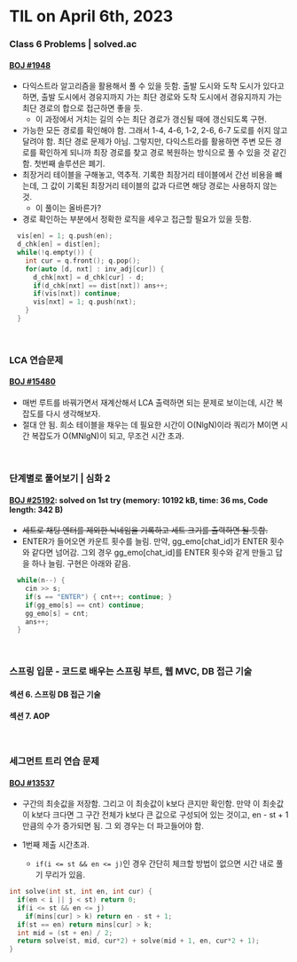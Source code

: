 # **TIL on April 6th, 2023**
### Class 6 Problems | solved.ac
#### [BOJ #1948](../../../Problem%20Solving/boj/Dijkstra%20algorithm/1948-04-06-2023.cpp)
* 다익스트라 알고리즘을 활용해서 풀 수 있을 듯함. 출발 도시와 도착 도시가 있다고 하면, 출발 도시에서 경유지까지 가는 최단 경로와 도착 도시에서 경유지까지 가는 최단 경로의 합으로 접근하면 좋을 듯.
  - 이 과정에서 거치는 길의 수는 최단 경로가 갱신될 때에 갱신되도록 구현.
* 가능한 모든 경로를 확인해야 함. 그래서 1-4, 4-6, 1-2, 2-6, 6-7 도로를 쉬지 않고 달려야 함. 최단 경로 문제가 아님. 그렇지만, 다익스트라를 활용하면 주변 모든 경로를 확인하게 되니까 최장 경로를 찾고 경로 복원하는 방식으로 풀 수 있을 것 같긴 함. 첫번째 솔루션은 폐기.
* 최장거리 테이블을 구해놓고, 역추적. 기록한 최장거리 테이블에서 간선 비용을 뺴는데, 그 값이 기록된 최장거리 테이블의 값과 다르면 해당 경로는 사용하지 않는 것.
  - 이 풀이는 올바른가?
* 경로 확인하는 부분에서 정확한 로직을 세우고 접근할 필요가 있을 듯함.

```cpp
  vis[en] = 1; q.push(en);
  d_chk[en] = dist[en];
  while(!q.empty()) {
    int cur = q.front(); q.pop();
    for(auto [d, nxt] : inv_adj[cur]) {
      d_chk[nxt] = d_chk[cur] - d;
      if(d_chk[nxt] == dist[nxt]) ans++;
      if(vis[nxt]) continue;
      vis[nxt] = 1; q.push(nxt);
    }
  }
```
<br>

### LCA 연습문제
#### [BOJ #15480](../../../Problem%20Solving/boj/Tree/15480-04-06-2023.cpp)
* 매번 루트를 바꿔가면서 재계산해서 LCA 출력하면 되는 문제로 보이는데, 시간 복잡도를 다시 생각해보자.
* 절대 안 됨. 희소 테이블을 채우는 데 필요한 시간이 O(NlgN)이라 쿼리가 M이면 시간 복잡도가 O(MNlgN)이 되고, 무조건 시간 초과.
<br>

### 단계별로 풀어보기 | 심화 2
#### [BOJ #25192](../../../Problem%20Solving/boj/Hash/25192-04-06-2023.cpp): solved on 1st try (memory: 10192 kB, time: 36 ms, Code length: 342 B)
* ~~세트로 채팅 엔터를 제외한 닉네임을 기록하고 세트 크기를 출력하면 될 듯함.~~
* ENTER가 들어오면 카운트 횟수를 늘림. 만약, gg_emo[chat_id]가 ENTER 횟수와 같다면 넘어감. 그외 경우 gg_emo[chat_id]를 ENTER 횟수와 같게 만들고 답을 하나 늘림. 구현은 아래와 같음.

```cpp
  while(n--) {
    cin >> s;
    if(s == "ENTER") { cnt++; continue; }
    if(gg_emo[s] == cnt) continue;
    gg_emo[s] = cnt;
    ans++; 
  }
```
<br>

### 스프링 입문 - 코드로 배우는 스프링 부트, 웹 MVC, DB 접근 기술
#### 섹션 6. 스프링 DB 접근 기술
#### 섹션 7. AOP
<br>

### 세그먼트 트리 연습 문제
#### [BOJ #13537](../../../Problem%20Solving/boj/Segment%20tree/13537-04-06-2023.cpp)
* 구간의 최솟값을 저장함. 그리고 이 최솟값이 k보다 큰지만 확인함. 만약 이 최솟값이 k보다 크다면 그 구간 전체가 k보다 큰 값으로 구성되어 있는 것이고, en - st + 1만큼의 수가 증가되면 됨. 그 외 경우는 더 파고들어야 함.

* 1번째 제출 시간초과.
  - `if(i <= st && en <= j)`인 경우 간단히 체크할 방법이 없으면 시간 내로 풀기 무리가 있음.
```cpp
int solve(int st, int en, int cur) {
  if(en < i || j < st) return 0;
  if(i <= st && en <= j)
    if(mins[cur] > k) return en - st + 1;
  if(st == en) return mins[cur] > k;
  int mid = (st + en) / 2;
  return solve(st, mid, cur*2) + solve(mid + 1, en, cur*2 + 1);
}
```